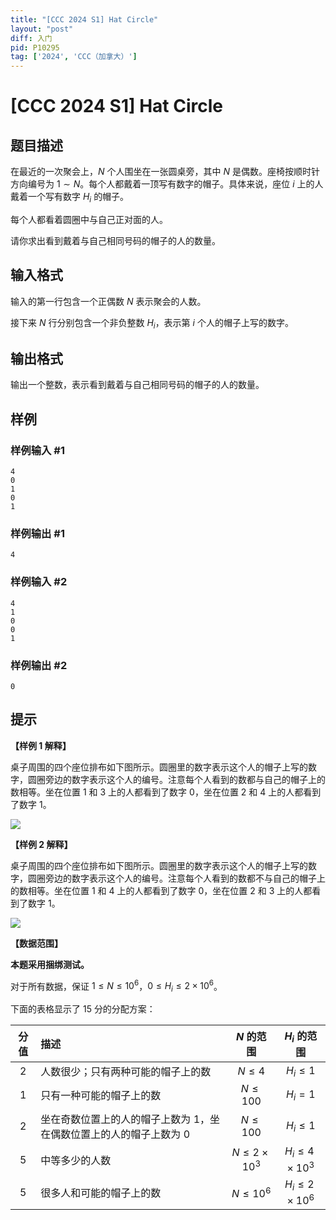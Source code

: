 ```yaml
---
title: "[CCC 2024 S1] Hat Circle"
layout: "post"
diff: 入门
pid: P10295
tag: ['2024', 'CCC（加拿大）']
---
```

# [CCC 2024 S1] Hat Circle
## 题目描述

在最近的一次聚会上，$N$ 个人围坐在一张圆桌旁，其中 $N$ 是偶数。座椅按顺时针方向编号为 $1\sim N$。每个人都戴着一顶写有数字的帽子。具体来说，座位 $i$ 上的人戴着一个写有数字 $H_i$ 的帽子。

每个人都看着圆圈中与自己正对面的人。

请你求出看到戴着与自己相同号码的帽子的人的数量。
## 输入格式

输入的第一行包含一个正偶数 $N$ 表示聚会的人数。

接下来 $N$ 行分别包含一个非负整数 $H_i$，表示第 $i$ 个人的帽子上写的数字。
## 输出格式

输出一个整数，表示看到戴着与自己相同号码的帽子的人的数量。

## 样例

### 样例输入 #1
```
4
0
1
0
1

```
### 样例输出 #1
```
4

```
### 样例输入 #2
```
4
1
0
0
1

```
### 样例输出 #2
```
0
```
## 提示

**【样例 1 解释】**

桌子周围的四个座位排布如下图所示。圆圈里的数字表示这个人的帽子上写的数字，圆圈旁边的数字表示这个人的编号。注意每个人看到的数都与自己的帽子上的数相等。坐在位置 $1$ 和 $3$ 上的人都看到了数字 $0$，坐在位置 $2$ 和 $4$ 上的人都看到了数字 $1$。

![](https://cdn.luogu.com.cn/upload/image_hosting/vvym8vb6.png)

**【样例 2 解释】**

桌子周围的四个座位排布如下图所示。圆圈里的数字表示这个人的帽子上写的数字，圆圈旁边的数字表示这个人的编号。注意每个人看到的数都不与自己的帽子上的数相等。坐在位置 $1$ 和 $4$ 上的人都看到了数字 $0$，坐在位置 $2$ 和 $3$ 上的人都看到了数字 $1$。

![](https://cdn.luogu.com.cn/upload/image_hosting/dc5ar3s0.png)

**【数据范围】**

**本题采用捆绑测试。**

对于所有数据，保证 $1\leq N\leq 10^6$，$0\leq H_i\leq 2\times 10^6$。

下面的表格显示了 $15$ 分的分配方案：

| 分值 | 描述 | $N$ 的范围 | $H_i$ 的范围 |
| :-: | :- | :-: | :-: |
| $2$ | 人数很少；只有两种可能的帽子上的数 | $N \leq 4$ | $H_i \leq 1$ |
| $1$ | 只有一种可能的帽子上的数 | $N \leq 100$ | $H_i = 1$ |
| $2$ | 坐在奇数位置上的人的帽子上数为 $1$，坐在偶数位置上的人的帽子上数为 $0$ | $N \leq 100$ | $H_i \leq 1$ |
| $5$ | 中等多少的人数 | $N \leq 2 \times 10^3$ | $H_i \leq 4 \times 10^3$ |
| $5$ | 很多人和可能的帽子上的数 | $N \leq 10^6$ | $H_i \leq 2 \times 10^6$ |
